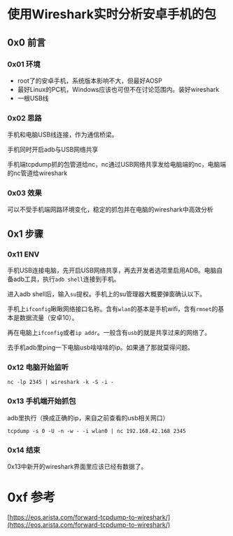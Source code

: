 # 使用Wireshark实时分析安卓手机的包

## 0x0 前言

### 0x01 环境

- root了的安卓手机，系统版本影响不大，但最好AOSP
- 最好Linux的PC机，Windows应该也可但不在讨论范围内。装好wireshark
- 一根USB线

### 0x02 思路

手机和电脑USB线连接，作为通信桥梁。

手机同时开启adb与USB网络共享

手机端tcpdump抓的包管道给nc，nc通过USB网络共享发给电脑端的nc，电脑端的nc管道给wireshark

### 0x03 效果

可以不受手机端网路环境变化，稳定的抓包并在电脑的wireshark中高效分析

## 0x1 步骤

### 0x11 ENV

手机USB连接电脑，先开启USB网络共享，再去开发者选项里启用ADB。电脑自备adb工具，执行`adb shell`连接到手机。

进入adb shell后，输入`su`提权。手机上的su管理器大概要弹窗确认以下。

手机上`ifconfig`瞅瞅网络接口名称。含有`wlan`的基本是手机wifi，含有`rmnet`的基本是数据流量（安卓10）。

再在电脑上`ifconfig`或者`ip addr`。一般含有`usb`的就是共享过来的网络了。

去手机adb里ping一下电脑usb啥啥啥的ip。如果通了那就莫得问题。

### 0x12 电脑开始监听

```
nc -lp 2345 | wireshark -k -S -i -
```

### 0x13 手机端开始抓包

adb里执行（换成正确的ip，来自之前查看的usb相关网口）

```
tcpdump -s 0 -U -n -w - -i wlan0 | nc 192.168.42.168 2345
```

### 0x14 结束

0x13中新开的wireshark界面里应该已经有数据了。

# 0xf 参考

[https://eos.arista.com/forward-tcpdump-to-wireshark/](https://eos.arista.com/forward-tcpdump-to-wireshark/)